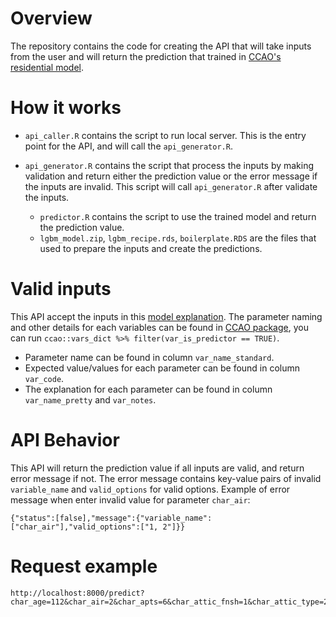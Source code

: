 # Overview

The repository contains the code for creating the API that will take inputs from the user and will return the prediction that trained in [CCAO's residential model](https://gitlab.com/ccao-data-science---modeling/models/ccao_res_avm).

# How it works

- `api_caller.R` contains the script to run local server. This is the entry point for the API, and will call the `api_generator.R`.
- `api_generator.R` contains the script that process the inputs by making validation and return either the prediction value or the error message if the inputs are invalid. This script will call `api_generator.R` after validate the inputs.

  - `predictor.R` contains the script to use the trained model and return the prediction value.
  - `lgbm_model.zip`, `lgbm_recipe.rds`, `boilerplate.RDS` are the files that used to prepare the inputs and create the predictions.

# Valid inputs
This API accept the inputs in this [model explanation](https://gitlab.com/ccao-data-science---modeling/models/ccao_res_avm#features-used). The parameter naming and other details for each variables can be found in [CCAO package](https://gitlab.com/ccao-data-science---modeling/packages/ccao), you can run `ccao::vars_dict %>% filter(var_is_predictor == TRUE)`. 

  - Parameter name can be found in column `var_name_standard`.
  - Expected value/values for each parameter can be found in column `var_code`.
  - The explanation for each parameter can be found in column `var_name_pretty` and `var_notes`.
  
# API Behavior
This API will return the prediction value if all inputs are valid, and return error message if not.
The error message contains key-value pairs of invalid `variable_name` and `valid_options` for valid options. Example of error message when enter invalid value for parameter `char_air`:

    {"status":[false],"message":{"variable_name":["char_air"],"valid_options":["1, 2"]}}

# Request example
    http://localhost:8000/predict?char_age=112&char_air=2&char_apts=6&char_attic_fnsh=1&char_attic_type=2&char_beds=4&char_bldg_sf=2000&char_bsmt=1&char_bsmt_fin=3&char_ext_wall=1&char_fbath=2&char_frpl=1&char_gar1_area=2&char_gar1_att=2&char_gar1_cnst=1&char_gar1_size=3&char_hbath=0&char_hd_sf=12012&char_heat=1&char_oheat=5&char_porch=1&char_roof_cnst=1&char_rooms=7&char_tp_dsgn=2&char_tp_plan=2&char_type_resd=2&char_use=1&econ_midincome=148670&econ_tax_rate=7.216&geo_floodplain=0&geo_fs_flood_factor=1&geo_fs_flood_risk_direction=0&geo_ohare_noise=0&geo_school_elem_district=COMMUNITY%20UNIT%20SCHOOL%20DISTRICT%20220&geo_school_hs_district=COMMUNITY%20UNIT%20SCHOOL%20DISTRICT%20220&geo_withinmr100=0&geo_withinmr101300=0&ind_garage=TRUE&ind_large_home=FALSE&meta_nbhd=10012&meta_sale_price=307500&meta_town_code=10&time_sale_day_of_year=290&time_sale_during_holidays=FALSE&time_sale_during_school_year=TRUE&time_sale_month_of_year=10&time_sale_quarter_of_year=Q4&time_sale_week=1241&time_sale_week_of_year=42
